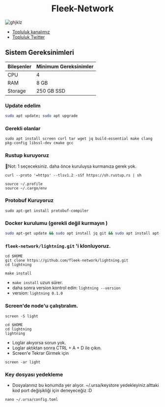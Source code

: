 
<div align="center">
  <h1>Fleek-Network </h1>
</div>

![ghjklz](https://github.com/molla202/Fleek-Network/assets/91562185/83355aab-fdc4-46c8-bbe4-14f2cc19e76b)





* [Topluluk kanalımız](https://t.me/corenodechat)<br>
* [Topluluk Twitter](https://twitter.com/corenodeHQ)<br>



 ## Sistem Gereksinimleri
| Bileşenler | Minimum Gereksinimler | 
| ------------ | ------------ |
| CPU |	4 |
| RAM	| 8 GB |
| Storage	| 250 GB SSD |


### Update edelim
```bash
sudo apt update; sudo apt upgrade 
```
### Gerekli olanlar
```
sudo apt install screen curl tar wget jq build-essential make clang pkg-config libssl-dev cmake gcc
```
### Rustup kuruyoruz
📡Not: 1 seçeceksiniz. daha önce kuruluysa kurmanıza gerek yok.
```
curl --proto '=https' --tlsv1.2 -sSf https://sh.rustup.rs | sh
```
```
source ~/.profile
source ~/.cargo/env
```
### Protobuf Kuruyoruz
```
sudo apt-get install protobuf-compiler
```
### Docker kurulumu (gerekli değil kurmayın )
```bash
sudo apt-get update && sudo apt install jq git && sudo apt install apt-transport-https ca-certificates curl software-properties-common -y && curl -fsSL https://download.docker.com/linux/ubuntu/gpg | sudo apt-key add - && sudo add-apt-repository "deb [arch=amd64] https://download.docker.com/linux/ubuntu focal stable" && sudo apt-get install docker-ce docker-ce-cli containerd.io docker-compose-plugin && sudo apt-get install docker-compose-plugin 
```
### `fleek-network/lightning.git` 'i klonluyoruz.
```
cd $HOME 
git clone https://github.com/fleek-network/lightning.git
cd lightning
```
```
make install
```
* `make install` uzun sürer.
* daha sonra version kontrol edin: `lightning --version`
* version: `lightning 0.1.0`
### Screen'de node'u çalıştıralım.
```
screen -S light
```
```
cd $HOME
cd lightning 
lightning
```
* Loglar akıyorsa sorun yok.
* Loglar aktıktan sonra CTRL + A + D ile çıkın.
* Screen'e Tekrar Girmek için
```
screen -ar light
```

### Key dosyası yedekleme
* Dosyalarınız bu konumda yer alıyor. ~/.ursa/keystore  yedekleyiniz.alttaki kod port değişikliği için deneyeceğiz :D
```
nano ~/.ursa/config.toml
```

